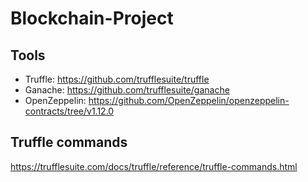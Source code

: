 # Blockchain-Project

## Tools
* Truffle: https://github.com/trufflesuite/truffle
* Ganache: https://github.com/trufflesuite/ganache
* OpenZeppelin: https://github.com/OpenZeppelin/openzeppelin-contracts/tree/v1.12.0

## Truffle commands

https://trufflesuite.com/docs/truffle/reference/truffle-commands.html
